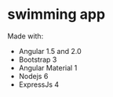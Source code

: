 # swimming app

Made with:
- Angular 1.5 and 2.0
- Bootstrap 3
- Angular Material 1
- Nodejs 6
- ExpressJs 4
